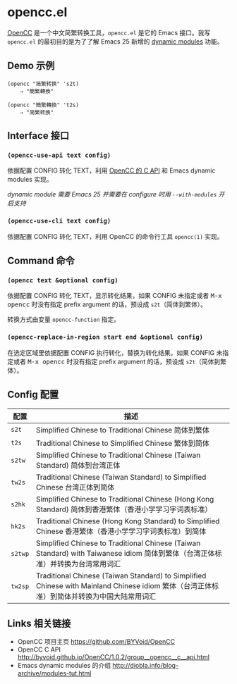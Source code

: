 # opencc.el

[OpenCC](https://github.com/BYVoid/OpenCC) 是一个中文简繁转换工具，`opencc.el` 是它的 Emacs 接口。我写 `opencc.el` 的最初目的是为了了解 Emacs 25 新增的 [dynamic modules](http://diobla.info/blog-archive/modules-tut.html) 功能。

## Demo 示例

``` emacs-lisp
(opencc "简繁转换" 's2t)
    ⇒ "簡繁轉換"

(opencc "簡繁轉換" 't2s)
    ⇒ "简繁转换"
```

## Interface 接口

### `(opencc-use-api text config)`

依据配置 CONFIG 转化 TEXT，利用 [OpenCC 的 C API](http://byvoid.github.io/OpenCC/1.0.2/group__opencc__c__api.html) 和 Emacs dynamic modules 实现。

*dynamic module 需要 Emacs 25 并需要在 configure 时用 `--with-modules` 开启支持*

### `(opencc-use-cli text config)`

依据配置 CONFIG 转化 TEXT，利用 OpenCC 的命令行工具 `opencc(1)` 实现。

## Command 命令

### `(opencc text &optional config)`

依据配置 CONFIG 转化 TEXT，显示转化结果，如果 CONFIG 未指定或者 <kbd>M-x opencc</kbd> 时没有指定 prefix argument 的话，预设成 `s2t`（简体到繁体）。

转换方式由变量 `opencc-function` 指定。

### `(opencc-replace-in-region start end &optional config)`

在选定区域里依据配置 CONFIG 执行转化，替换为转化结果。如果 CONFIG 未指定或者 <kbd>M-x opencc</kbd> 时没有指定 prefix argument 的话，预设成 `s2t`（简体到繁体）。

## Config 配置

| 配置 | 描述
|-------|--------------------------------------------------------------------------------------------------------------------------------------------|
|`s2t`  | Simplified Chinese to Traditional Chinese 简体到繁体                                                                                       |
|`t2s`  | Traditional Chinese to Simplified Chinese 繁体到简体                                                                                       |
|`s2tw` | Simplified Chinese to Traditional Chinese (Taiwan Standard) 简体到台湾正体                                                                 |
|`tw2s` | Traditional Chinese (Taiwan Standard) to Simplified Chinese 台湾正体到简体                                                                 |
|`s2hk` | Simplified Chinese to Traditional Chinese (Hong Kong Standard) 简体到香港繁体（香港小学学习字词表标准）                                    |
|`hk2s` | Traditional Chinese (Hong Kong Standard) to Simplified Chinese 香港繁体（香港小学学习字词表标准）到简体                                    |
|`s2twp`| Simplified Chinese to Traditional Chinese (Taiwan Standard) with Taiwanese idiom 简体到繁体（台湾正体标准）并转换为台湾常用词汇            |
|`tw2sp`| Traditional Chinese (Taiwan Standard) to Simplified Chinese with Mainland Chinese idiom 繁体（台湾正体标准）到简体并转换为中国大陆常用词汇 |

## Links 相关链接

* OpenCC 项目主页 https://github.com/BYVoid/OpenCC
* OpenCC C API http://byvoid.github.io/OpenCC/1.0.2/group__opencc__c__api.html
* Emacs dynamic modules 的介绍 http://diobla.info/blog-archive/modules-tut.html
